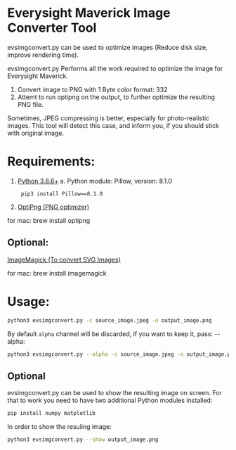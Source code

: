 # Everysight Maverick Image Converter Tool

evsimgconvert.py can be used to optimize images (Reduce disk size, improve rendering time).

evsimgconvert.py Performs all the work required to optimize the image for Everysight Maverick.
1. Convert image to PNG with 1 Byte color format: 332
2. Attemt to run optipng on the output, to further optimize the resulting PNG file.

Sometimes, JPEG compressing is better, especially for photo-realistic images.
This tool will detect this case, and inform you, if you should stick with original image.


# Requirements:
1. [Python 3.8.6+](https://www.python.org/)
    a. Python module: Pillow, version: 8.1.0
        
        pip3 install Pillow==8.1.0
2. [OptiPng (PNG optimizer)](http://optipng.sourceforge.net/)

for mac:  brew install optipng
## Optional:

[ImageMagick (To convert SVG Images)](https://imagemagick.org/index.php)

for mac: brew install imagemagick

# Usage:

```bash
python3 evsimgconvert.py -c source_image.jpeg -o output_image.png
```
By default `alpha` channel will be discarded, if you want to keep it, pass: --alpha:
```bash
python3 evsimgconvert.py --alpha -c source_image.jpeg -o output_image.png
```


## Optional
evsimgconvert.py can be used to show the resulting image on screen.
For that to work you need to have two additional Python modules installed:

```bash
pip install numpy matplotlib
```

In order to show the resuling image:
```bash
python3 evsimgconvert.py --show output_image.png
```
